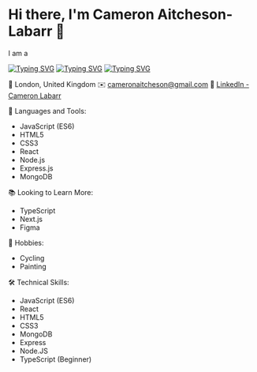 # Hi there, I'm Cameron Aitcheson-Labarr 🚀

I am a

[![Typing SVG](https://readme-typing-svg.demolab.com/?lines=Full-stack+Developer,+Front-end+Developer,+UX/UI+Designer)](https://git.io/typing-svg)
[![Typing SVG](https://readme-typing-svg.demolab.com/?lines=Front-end+Developer)](https://git.io/typing-svg)
[![Typing SVG](https://readme-typing-svg.demolab.com/?lines=UX/UI+Designer)](https://git.io/typing-svg)

📍 London, United Kingdom
✉️ cameronaitcheson@gmail.com
🔗 [LinkedIn - Cameron Labarr](https://www.linkedin.com/in/cameron-aitcheson-labarr/)

🧰 Languages and Tools:

- JavaScript (ES6)
- HTML5
- CSS3
- React
- Node.js
- Express.js
- MongoDB

📚 Looking to Learn More:

- TypeScript
- Next.js
- Figma

🎨 Hobbies:

- Cycling
- Painting

🛠️ Technical Skills:

- JavaScript (ES6)
- React
- HTML5
- CSS3
- MongoDB
- Express
- Node.JS
- TypeScript (Beginner)

